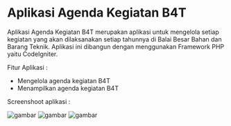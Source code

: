 # Aplikasi Agenda Kegiatan B4T

Aplikasi Agenda Kegiatan B4T merupakan aplikasi untuk mengelola setiap kegiatan yang akan dilaksanakan setiap tahunnya di Balai Besar Bahan dan Barang Teknik. Aplikasi ini dibangun dengan menggunakan Framework PHP yaitu CodeIgniter.

Fitur Aplikasi :
- Mengelola agenda kegiatan B4T
- Menampilkan agenda kegiatan B4T

Screenshoot aplikasi :

![gambar](https://user-images.githubusercontent.com/32282290/49949816-2d16a180-ff29-11e8-9ea8-5ecea973f837.png)
![gambar](https://user-images.githubusercontent.com/32282290/49949906-5c2d1300-ff29-11e8-8a7f-26dbaf2fbcb5.png)
![gambar](https://user-images.githubusercontent.com/32282290/49949934-694a0200-ff29-11e8-9c62-cd5034ccdbf9.png)

